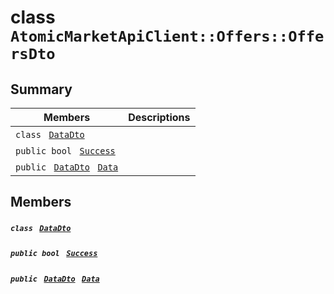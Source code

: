 # class `AtomicMarketApiClient::Offers::OffersDto` 

## Summary

 Members                                | Descriptions                                
----------------------------------------|---------------------------------------------
`class ` [`DataDto`](.github/workflows/documentation/md/AtomicMarketApiClient--Offers--OffersDto--DataDto.md#class_atomic_market_api_client_1_1_offers_1_1_offers_dto_1_1_data_dto)        | 
`public bool ` [`Success`](#class_atomic_market_api_client_1_1_offers_1_1_offers_dto_1a506fb037fbb6bfe8f254c021a2c3cfac) | 
`public ` [`DataDto`](.github/workflows/documentation/md/AtomicMarketApiClient--Offers--OffersDto--DataDto.md#class_atomic_market_api_client_1_1_offers_1_1_offers_dto_1_1_data_dto)` ` [`Data`](#class_atomic_market_api_client_1_1_offers_1_1_offers_dto_1a6ed89521b3da4f30d2ab82c36d0afd13) | 

## Members

##### `class ` [`DataDto`](.github/workflows/documentation/md/AtomicMarketApiClient--Offers--OffersDto--DataDto.md#class_atomic_market_api_client_1_1_offers_1_1_offers_dto_1_1_data_dto) 

##### `public bool ` [`Success`](#class_atomic_market_api_client_1_1_offers_1_1_offers_dto_1a506fb037fbb6bfe8f254c021a2c3cfac) 

##### `public ` [`DataDto`](.github/workflows/documentation/md/AtomicMarketApiClient--Offers--OffersDto--DataDto.md#class_atomic_market_api_client_1_1_offers_1_1_offers_dto_1_1_data_dto)` ` [`Data`](#class_atomic_market_api_client_1_1_offers_1_1_offers_dto_1a6ed89521b3da4f30d2ab82c36d0afd13) 

